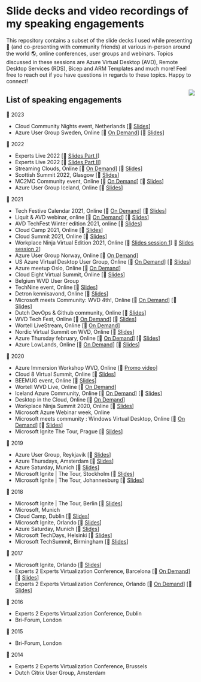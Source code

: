 #  Slide decks and video recordings of my speaking engagements
This repository contains a subset of the slide decks I used while presenting 🎥 (and co-presenting with community friends) at various in-person around the world 🌎, online conferences, user groups and webinars. Topics discussed in these sessions are Azure Virtual Desktop (AVD), Remote Desktop Services (RDS), Bicep and ARM Templates and much more!
Feel free to reach out if you have questions in regards to these topics. Happy to connect!

<img align="right" src="https://1.bp.blogspot.com/-4cExxWC9Wpo/YG71Y14tmLI/AAAAAAAAFMs/bhXFN9oT9_Ew2RTB71kwsZ2lY93bauHeACLcBGAsYHQ/s320/ninja-transparent.png">


##  List of speaking engagements
📅 2023
- Cloud Community Nights event, Netherlands [💾 <a href = "https://github.com/fberson/Slidedecks/blob/main/2023/2023%20-%2002%20-%20Infrastructure%20as%20Code%20with%20Bicep%20on%20tour!.pdf"> Slides</a>] 
- Azure User Group Sweden, Online [🎥 <a href = "https://www.youtube.com/watch?v=qHcZ7RGB1M4">On Demand</a>] [💾 <a href = "https://github.com/fberson/Slidedecks/blob/main/2023/2023%20-%2001%20-%20Azure%20User%20Group%20Sweden%20-%20Infrastructure%20as%20Code%20with%20Bicep%20on%20tour!.pdf"> Slides</a>] 

📅 2022
- Experts Live 2022 [💾 <a href = "https://github.com/fberson/Slidedecks/blob/main/2022/2022%20-%2009%20-%20Bicep%20-%20Infrastructure%20as%20Code%20Masterclass%20-%20part%20I.pdf"> Slides Part I</a>]
- Experts Live 2022 [💾 <a href = "https://github.com/fberson/Slidedecks/blob/main/2022/2022%20-%2009%20-%20Bicep%20-%20Infrastructure%20as%20Code%20Masterclass%20-%20part%20II.pdf"> Slides Part II</a>]
- Streaming Clouds, Online [🎥 <a href = "https://www.youtube.com/watch?v=C-VAXvEFCkw">On Demand</a>] [💾 <a href = "https://github.com/fberson/Slidedecks/blob/main/2022/2022%20-%2009%20-%20My%20journey%20to%20Bicep%20and%20how%20you%20can%20get%20started!.pdf"> Slides</a>] 
- Scottish Summit 2022, Glasgow [💾 <a href = "https://github.com/fberson/Slidedecks/blob/main/2022/2022%20-%2006%20%E2%80%93%20Infrastructure%20as%20Code%20Masterclass.pdf"> Slides</a>]
- MC2MC Community event, Online [🎥 <a href = "https://www.youtube.com/watch?v=iywiMbNZu1o">On Demand</a>] [💾 <a href = "https://github.com/fberson/Slidedecks/blob/main/2022/2022%20-%2003%20-%20Infrastructure%20as%20Code%20with%20Bicep%20-%20on%20tour%20-%20MC2MC.pdf"> Slides</a>] 
- Azure User Group Iceland, Online [💾 <a href = "https://github.com/fberson/Slidedecks/blob/main/2022/2022%20-%2003%20-%20Infrastructure%20as%20Code%20with%20Bicep%20-%20on%20tour!.pdf"> Slides</a>] 

📅 2021 
- Tech Festive Calendar 2021, Online [🎥 <a href = "https://www.youtube.com/watch?v=NmVbq6xLAuc">On Demand</a>] [💾 <a href = "https://github.com/fberson/Slidedecks/blob/main/2021/2021%20-%2012%20-%20Twelve%20features%20of%20Bicep%20%E2%80%93%20Christmas%20edition.pdf"> Slides</a>] 
- Liquit & AVD webinar, online  [🎥 <a href = "https://www.youtube.com/watch?v=t_Yy0l9Acdk">On Demand</a>] [💾 <a href = "https://github.com/fberson/Slidedecks/blob/main/2021/2021%20-%2012%20-%20Empowering%20AVD%20Image%20deployments%20with%20Azure%20Pipelines%20and%20Liquit!.pdf
"> Slides</a>] 
- AVD TechFest Winter edition 2021, online [💾 <a href = "https://github.com/fberson/Slidedecks/blob/main/2021/2021%20-%2011%20-%20AVD%20TechFest%202021%20Winter%20Edition.pdf"> Slides</a>]
- Cloud Camp 2021, Online [💾 <a href = "https://github.com/fberson/Slidedecks/blob/main/2021/2021%20-%2011%20-%20Empowering%20Infrastructure%20as%20Code%20on%20Azure%20using%20Bicep.pdf"> Slides</a>]
- Cloud Summit 2021, Online [💾 <a href = "https://github.com/fberson/Slidedecks/blob/main/2021/2021%20-%20%2009%20-%20Understanding%20all%20security%20aspects%20of%20Azure%20Virtual%20Desktop.pdf"> Slides</a>]
- Workplace Ninja Virtual Edition 2021, Online [💾 <a href = "https://github.com/fberson/Slidedecks/blob/main/2021/2021%20-%2008%20-%20Azure%20Virtual%20Desktop%20as%20a%20gaming%20console%20-%20present.pdf"> Slides session 1</a>] 💾 <a href = "https://github.com/fberson/Slidedecks/blob/main/2021/2021%20-%2008%20-%20Understanding%20all%20security%20aspects%20of%20Azure%20Virtual%20Desktop.pdf"> Slides session 2</a>]
- Azure User Group Norway, Online [🎥 <a href = "https://www.youtube.com/watch?v=PqDNA-0nqj0">On Demand</a>]
- US Azure Virtual Desktop User Group, Online [🎥 <a href = "https://www.youtube.com/watch?v=J7spf0wSrAg">On Demand</a>] [💾 <a href = "https://github.com/fberson/Slidedecks/blob/main/2021/2021%20-%2008%20-%20Flexing%20your%20Infrastructure%20as%20Code%20muscles%20with%20Bicep%20Templates!.pdf"> Slides</a>]
- Azure meetup Oslo, Online [🎥 <a href = "https://www.youtube.com/watch?v=Cvbr-pI6G0o">On Demand</a>]
- Cloud Eight Virtual Summit, Online [💾 <a href = https://github.com/fberson/Slidedecks/blob/main/2021/2021%20-%2006%20-Windows%20Virtual%20Desktop%20does%20not%20use%20port%203389%2C%20so%20we%E2%80%99re%20secure%E2%80%A6.%20right.pdf> Slides</a>]
- Belgium WVD User Group 
- TechNine event, Online [💾 <a href = https://github.com/fberson/Slidedecks/blob/main/2021/2021%20-%2005%20-%20Project%20Bicep%20-%20ARM%20Templates%20Reloaded!.pdf> Slides</a>]
- Detron kennisavond, Online [💾 <a href = https://github.com/fberson/Slidedecks/blob/main/2021/2021%20-%2004%20-%20ARM%20Workout%20with%20Project%20Bicep.pdf> Slides</a>]
- Microsoft meets Community: WVD 4th!, Online  [🎥 <a href = "https://www.youtube.com/watch?v=_dhtSMawX84">On Demand</a>] [💾 <a href="https://github.com/fberson/Slidedecks/blob/main/2021/2021%20-%2004%20-%20Empowering%20your%20WVD%20deployments%20with%20Project%20Bicep%2C%20experiences%20from%20the%20field.pdf"> Slides</a>]
- Dutch DevOps & Github community, Online [💾 <a href="https://github.com/fberson/Slidedecks/blob/main/2021/2021%20-%2004%20-%20Project%20Bicep%20ARM%20Templates%20reloaded.pdf"> Slides</a>]
- WVD Tech Fest, Online [🎥 <a href = "https://www.youtube.com/watch?v=tMIUlTou3bc&t=1s">On Demand</a>] [💾 <a href = "https://github.com/fberson/Slidedecks/blob/main/2021/2021%20-%2002%20-%20Empowering%20your%20WVD%20deployments%20with%20Project%20Bicep%2C%20experiences%20from%20the%20field!.pdf"> Slides</a>]
- Wortell LiveStream, Online [🎥 <a href = "https://www.youtube.com/watch?v=N2n5XOBrkgw&t=6s">On Demand</a>]
- Nordic Virtual Summit on WVD, Online [💾 <a href = "https://github.com/fberson/Slidedecks/blob/main/2021/2021%20-%2002%20-%20Jump%20Start%20your%20automation%20skills%20for%20WVD.pdf"> Slides</a>]
- Azure Thursday february, Online [🎥 <a href = "https://www.youtube.com/watch?v=eTwfgq_2fLU&t=2773s">On Demand</a>] [💾 <a href = "https://github.com/fberson/Slidedecks/blob/main/2021/2021%20-%2001%20-%20Empowering%20ARM%20and%20JSON%20with%20Project%20Bicep.pdf"> Slides</a>]
- Azure LowLands, Online [🎥 <a href = "https://youtu.be/0uIsu0kAFZY?t=11568">On Demand</a>] [💾 <a href = "https://github.com/fberson/Slidedecks/blob/main/2021/2021%20-%2001%20-%20Empowering%20ARM%20and%20JSON%20with%20Project%20Bicep.pdf"> Slides</a>]

📅 2020
- Azure Immersion Workshop WVD, Online [🎥 <a href = "https://www.youtube.com/watch?v=iKsRoJ2-ses&t=2s">Promo video</a>]
- Cloud 8 Virtual Summit, Online [💾 <a href = "https://github.com/fberson/Slidedecks/blob/main/2020/2020%20-%2011%20-%20Work%20hard%2C%20Play%20hard%20Powerful%20Desktops%20in%20Azure.pdf"> Slides</a>]
- BEEMUG event, Online [💾 <a href = "https://github.com/fberson/Slidedecks/blob/main/2020/2020%20-%2010%20-%20Automating%20WVD%20using%20ARM%2CREST%20and%20PS.pdf"> Slides</a>]
- Wortell WVD Live, Online [🎥 <a href = "https://www.youtube.com/watch?v=K_z-j7IQ_JU">On Demand</a>]
- Iceland Azure Community, Online [🎥 <a href = "https://www.youtube.com/watch?v=88pfZGprl40">On Demand</a>] [💾 <a href = "https://github.com/fberson/Slidedecks/blob/main/2020/2021%20-%2002%20-%20Project%20Bicep%200.2.pdf"> Slides</a>]
- Desktop in the Cloud, Online [🎥 <a href = "https://www.youtube.com/watch?v=TUWRUfU1EMQ&t=1505s">On Demand</a>]
- Workplace Ninja Summit 2020, Online [💾 <a href = "https://github.com/fberson/Slidedecks/blob/main/2020/2020%20-%2009%20-%20Windows%20Virtual%20Desktop%2C%20Advanced%20scenarios%20%26%20lessons%20learned!.pdf"> Slides</a>]
- Microsoft Azure Webinar week, Online
- Microsoft meets community : Windows Virtual Desktop, Online [🎥 <a href = "https://eur02.safelinks.protection.outlook.com/?url=https%3A%2F%2Fevent.on24.com%2Finterface%2Fregistration%2Fautoreg%2Findex.html%3Feventid%3D2233058%26sessionid%3D1%26key%3D13F91C24D17ECCB63C0EE56F50836AB8%26firstname%3DF%26lastname%3DBerson%26email%3Dfreek.berson%40wortell.nl%26job_title%3DIT%2BArchuitect%26company%3DWortell%26country%3DNetherlands%26zip%3D%26work_phone%3D&data=02%7C01%7Cfreek.berson%40wortell.nl%7C6be5cd9ebd414f23929608d7eb5a21f0%7Cb1a6616c94734cab82b6b6affeed3e12%7C1%7C0%7C637236644667887965&sdata=Y0bxQSHIcYtlLjcFgm%2BmcHLxwEDn2IIVbWdRuJ4Rl5U%3D&reserved=0">On Demand</a>] [💾 <a href = "https://github.com/fberson/Slidedecks/blob/main/2020/2020%20-%2006%20-%20Dealing%20with%20application%20landscapes%20on%20WVD%2C%20current%20and%20future!.pdf"> Slides</a>]
- Microsoft Ignite The Tour, Prague [💾 <a href = "https://github.com/fberson/Slidedecks/blob/main/2020/2020%20-%2002%20-%20Windows%20Virtual%20Desktop%2C%20Lessons%20Learned%20from%20the%20Field!.pdf"> Slides</a>]

📅 2019
- Azure User Group, Reykjavik [💾 <a href = "https://github.com/fberson/Slidedecks/blob/main/2019/2019%20-%2012%20-%20Jump%20start%20your%20Windows%20Virtual%20Desktop%20deployment.pdf"> Slides</a>]
- Azure Thursdays, Amsterdam [💾 <a href = "https://github.com/fberson/Slidedecks/blob/main/2019/2019%20-%2009%20-%20Application%20and%20Desktop%20delivery%20on%20Azure%2C%20from%20cool%20to%20awesome!.pdf"> Slides</a>]
- Azure Saturday, Munich [💾 <a href = "https://github.com/fberson/Slidedecks/blob/main/2019/2019%20-%2005%20-%20Windows%20Virtual%20Desktop%2C%20the%20Future%20of%20App%20and%20Desktop%20Delivery%20on%20Azure!.pdf"> Slides</a>]
- Microsoft Ignite | The Tour, Stockholm [💾 <a href = "https://github.com/fberson/Slidedecks/blob/main/2019/2019%20-%2004%20-%20Windows%20Virtual%20Desktop%2C%20the%20Future%20of%20App%20and%20Desktop%20Delivery%20on%20Azure!.pdf"> Slides</a>]
- Microsoft Ignite | The Tour, Johannesburg [💾 <a href = "https://github.com/fberson/Slidedecks/blob/main/2019/2019%20-%2001%20-%20Become%20an%20ARM%20hero%20and%20deploy%20RDS%20on%20Azure%20in%20under%2030%20minutes.pdf"> Slides</a>]

📅 2018
- Microsoft Ignite | The Tour, Berlin [💾 <a href = "https://github.com/fberson/Slidedecks/blob/main/2018/2018%20-%2001%20-%20Become%20an%20ARM%20hero%20and%20deploy%20RDS%20on%20Azure%20in%20under%2030%20minutes.pdf"> Slides</a>]
- Microsoft, Munich
- Cloud Camp, Dublin [💾 <a href = "https://github.com/fberson/Slidedecks/blob/main/2018/2018%20-%2010%20-%20RDS%20on%20Azure%20or%20WVD%2C%20Here's%20What%20You%20Need%20to%20Know!.pdf"> Slides</a>]
- Microsoft Ignite, Orlando [💾 <a href = "https://github.com/fberson/Slidedecks/blob/main/2018/2018%20-%2008%20-%20Measuring%20perceived%20end%20user%20experience%20in%20RDS%2C%20and%20why%20you%20should%20care.pdf"> Slides</a>]
- Azure Saturday, Munich [💾 <a href = "https://github.com/fberson/Slidedecks/blob/main/2018/2018%20-%2007%20-%20Top%207%20facts%20in%20comparing%20RDS%20on%20Azure%20IaaS%20vs%20Azure%20PaaS.pdf"> Slides</a>]
- Microsoft TechDays, Helsinki [💾 <a href = "https://github.com/fberson/Slidedecks/blob/main/2018/2018%20-%2003%20-%20Shaping%20the%20future%20of%20Remote%20Desktop%20on%20Azure.pdf"> Slides</a>]
- Microsoft TechSummit, Birmingham [💾 <a href = "https://github.com/fberson/Slidedecks/blob/main/2018/2018%20-%2001%20-%20Shaping%20the%20future%20of%20Remote%20Desktop%20Services%20on%20Azure.pdf"> Slides</a>]

📅 2017
- Microsoft Ignite, Orlando [💾 <a href = "https://github.com/fberson/Slidedecks/blob/main/2017/2017%20-%2009%20-%20Virtual%20desktops%20in%20the%20cloud%20Experiences%20from%20the%20field.pdf"> Slides</a>]
- Experts 2 Experts Virtualization Conference, Barcelona [🎥 <a href = "https://www.youtube.com/watch?v=1RH-Mw6chRg">On Demand</a>] [💾 <a href = "https://github.com/fberson/Slidedecks/blob/main/2017/2017%20-%2011%20-%20E2EVC%20Barcelona%202017%20-%20Microsoft%20RDS%20-%20current%20state%20and%20future%20vision.pdf"> Slides</a>]
- Experts 2 Experts Virtualization Conference, Orlando [🎥 <a href = "https://www.youtube.com/watch?v=YbEVvpv9rC0">On Demand</a>] [💾 <a href = "https://github.com/fberson/Slidedecks/blob/main/2017/2017%20-%2005%20-%20Grab%20a%20Stroopwafel%20while%20we%20watch%20ARM%20do%20an%20automated%20RDS%20deployment%20in%20Azure%20IaaS.pdf"> Slides</a>]

📅 2016
- Experts 2 Experts Virtualization Conference, Dublin
- Bri-Forum, London

📅 2015
- Bri-Forum, London

📅 2014
- Experts 2 Experts Virtualization Conference, Brussels
- Dutch Citrix User Group, Amsterdam

